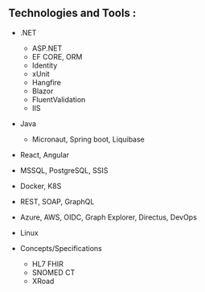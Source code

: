 ## Technologies and Tools : 

- .NET
    - ASP.NET 
    - EF CORE, ORM
    - Identity
    - xUnit
    - Hangfire
    - Blazor
    - FluentValidation
    - IIS
- Java
    - Micronaut, Spring boot, Liquibase
- React, Angular
- MSSQL, PostgreSQL, SSIS
- Docker, K8S
- REST, SOAP, GraphQL
- Azure, AWS, OIDC, Graph Explorer, Directus, DevOps
- Linux


- Concepts/Specifications
  - HL7 FHIR
  - SNOMED CT
  - XRoad
